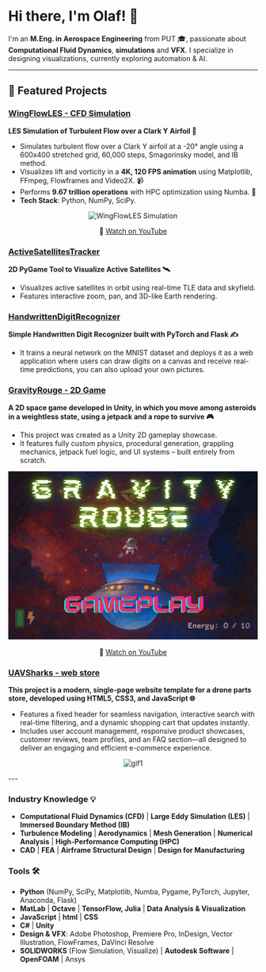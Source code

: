 # Hi there, I'm Olaf! 👋

I'm an **M.Eng. in Aerospace Engineering** from PUT 🎓, passionate about **Computational Fluid Dynamics**, **simulations** and **VFX**. I specialize in designing visualizations, currently exploring automation & AI.

---

## 🔨 Featured Projects

### [WingFlowLES - CFD Simulation](https://github.com/olafbielasik/WingFlowLES)  
**LES Simulation of Turbulent Flow over a Clark Y Airfoil 💨**  
- Simulates turbulent flow over a Clark Y airfoil at a -20° angle using a 600x400 stretched grid, 60,000 steps, Smagorinsky model, and IB method.
- Visualizes lift and vorticity in a **4K, 120 FPS animation** using Matplotlib, FFmpeg, Flowframes and Video2X. 📹
- Performs **9.67 trillion operations** with HPC optimization using Numba. 🧮
- **Tech Stack**: Python, NumPy, SciPy.

<p align="center">
  <img src="simulation.gif" alt="WingFlowLES Simulation">
</p>
<p align="center">
  🎥 <a href="https://www.youtube.com/watch?v=CqgccimCQGE">Watch on YouTube</a>
</p>

### [ActiveSatellitesTracker](https://github.com/olafbielasik/ActiveSatellitesTracker)  
**2D PyGame Tool to Visualize Active Satellites 🛰**  
- Visualizes active satellites in orbit using real-time TLE data and skyfield.
- Features interactive zoom, pan, and 3D-like Earth rendering.

### [HandwrittenDigitRecognizer](https://github.com/olafbielasik/HandwrittenDigitRecognizer)  
**Simple Handwritten Digit Recognizer built with PyTorch and Flask ✍️**
- It trains a neural network on the MNIST dataset and deploys it as a web application where users can draw digits on a canvas and receive real-time predictions, you can also upload your own pictures.

### [GravityRouge - 2D Game](https://github.com/olafbielasik/GravityRouge)  
**A 2D space game developed in Unity, in which you move among asteroids in a weightless state, using a jetpack and a rope to survive 🎮** 
- This project was created as a Unity 2D gameplay showcase.
- It features fully custom physics, procedural generation, grappling mechanics, jetpack fuel logic, and UI systems – built entirely from scratch.

<p align="center">
  <img src="gravity.png" alt="GravityRogue">
</p>
<p align="center">
  🎥 <a href="https://www.youtube.com/watch?v=E2xUcSqLpls">Watch on YouTube</a>
</p>

### [UAVSharks - web store](https://github.com/olafbielasik/UAVSharks)
**This project is a modern, single-page website template for a drone parts store, developed using HTML5, CSS3, and JavaScript 🌐**
- Features a fixed header for seamless navigation, interactive search with real-time filtering, and a dynamic shopping cart that updates instantly. 
- Includes user account management, responsive product showcases, customer reviews, team profiles, and an FAQ section—all designed to deliver an engaging and efficient e-commerce experience.

<p align="center">
  <img src="gif1.gif" alt="gif1">
</p>
---

### Industry Knowledge 💡
- **Computational Fluid Dynamics (CFD)** | **Large Eddy Simulation (LES)** | **Immersed Boundary Method (IB)**
- **Turbulence Modeling** | **Aerodynamics** | **Mesh Generation** | **Numerical Analysis** | **High-Performance Computing (HPC)**
- **CAD** | **FEA** | **Airframe Structural Design** | **Design for Manufacturing**

### Tools 🛠
- **Python** (NumPy, SciPy, Matplotlib, Numba, Pygame, PyTorch, Jupyter, Anaconda, Flask)
- **MatLab** | **Octave** | **TensorFlow, Julia** | **Data Analysis & Visualization**
- **JavaScript** | **html** | **CSS** 
- **C#** | **Unity** 
- **Design & VFX**: Adobe Photoshop, Premiere Pro, InDesign, Vector Illustration, FlowFrames, DaVinci Resolve
- **SOLIDWORKS** (Flow Simulation, Visualize) | **Autodesk Software** | **OpenFOAM** | Ansys
